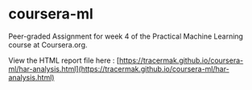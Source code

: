 # coursera-ml

Peer-graded Assignment for week 4 of the Practical Machine Learning course at Coursera.org.

View the HTML report file here : [https://tracermak.github.io/coursera-ml/har-analysis.html](https://tracermak.github.io/coursera-ml/har-analysis.html)